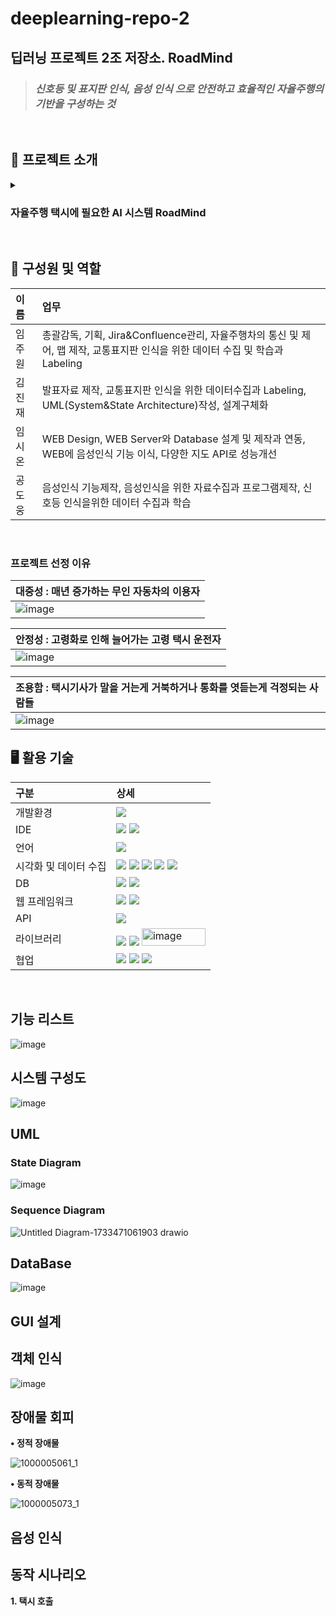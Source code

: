 # deeplearning-repo-2
딥러닝 프로젝트 2조 저장소. RoadMind
---
> ### ***신호등 및 표지판 인식, 음성 인식 으로 안전하고 효율적인 자율주행의 기반을 구성하는 것***
<br />

## 🤖 프로젝트 소개
<details markdown="1">
<summary><h3>자율주행 택시에 필요한 AI 시스템 RoadMind</h3></summary>
<li>자율주행 기술의 발전은 현대 교통 시스템에 혁신을 가져오고 있습니다.</li>
<li>RoadMind <b>신호등 및 표지판 인식, 음성 인식을 통해 안전하고 효율적인 자율주행의 기반을 구성</b>하고자 합니다.</li>
<li>이 프로젝트에서는 자율주행을 위한 교통 상황 인식과 장애물 인식 기능을 개발하여, 차량이 실시간으로 환경을 이해하고 안전하게 주행할 수 있도록 지원합니다.</li>
</details>
<br />

## 🧠 구성원 및 역할
|이름|업무|
|:---|:---|
| 임주원 | 총괄감독, 기획, Jira&Confluence관리, 자율주행차의 통신 및 제어, 맵 제작, 교통표지판 인식을 위한 데이터 수집 및 학습과 Labeling| 
| 김진재 | 발표자료 제작, 교통표지판 인식을 위한 데이터수집과 Labeling, UML(System&State Architecture)작성, 설계구체화 | 
| 임시온 | WEB Design, WEB Server와 Database 설계 및 제작과 연동, WEB에 음성인식 기능 이식, 다양한 지도 API로 성능개선| 
| 공도웅 | 음성인식 기능제작, 음성인식을 위한 자료수집과 프로그램제작, 신호등 인식을위한 데이터 수집과 학습| 
<br />

### 프로젝트 선정 이유
| 대중성 : 매년 증가하는 무인 자동차의 이용자 |
|:---|
| ![image](https://github.com/user-attachments/assets/9109cd6c-04f1-4ae5-8139-00dbbbfe6bf4) |

| 안정성 : 고령화로 인해 늘어가는 고령 택시 운전자 |
|:---|
| ![image](https://github.com/user-attachments/assets/9c38cf3e-6bec-400a-b612-de1f1c5278ef) |

| 조용함 : 택시기사가 말을 거는게 거북하거나 통화를 엿듣는게 걱정되는 사람들 |
|:---|
| ![image](https://github.com/user-attachments/assets/a097c235-b466-472b-b5bb-d134c66a40bd) |

## 🖥️ 활용 기술
|구분|상세|
|:---|:---|
|개발환경|<img src="https://img.shields.io/badge/Ubuntu-E95420?style=for-the-badge&logo=ubuntu&logoColor=white" /> |
|IDE| <img src="https://img.shields.io/badge/VSCode-0078D4?style=for-the-badge&logo=visual%20studio%20code&logoColor=white" /> <img src="https://img.shields.io/badge/Jupyter-F37626.svg?&style=for-the-badge&logo=Jupyter&logoColor=white" /> 
|언어| <img src="https://img.shields.io/badge/Python-3776AB?style=for-the-badge&logo=python&logoColor=white" />   |
|시각화 및 데이터 수집|<img src="https://img.shields.io/badge/pandas-%23150458.svg?style=for-the-badge&logo=pandas&logoColor=white" /> <img src="https://img.shields.io/badge/numpy-%23013243.svg?style=for-the-badge&logo=numpy&logoColor=white" /> <img src="https://img.shields.io/badge/Matplotlib-%23ffffff.svg?style=for-the-badge&logo=Matplotlib&logoColor=black" /> <img src="https://img.shields.io/badge/OPENAPI-%6BA539.svg?style=for-the-badge&logo=openapiinitiative&logoColor=black" /> <img src="https://img.shields.io/badge/roboflow-6706CE.svg?style=for-the-badge&logo=roboflow&logoColor=black" />|
|DB|<img src="https://img.shields.io/badge/Amazon_RDS-232F3E?style=for-the-badge&logo=amazon-aws&logoColor=white" /> <img src="https://img.shields.io/badge/MySQL-00000F?style=for-the-badge&logo=mysql&logoColor=white" />|
|웹 프레임워크|<img src="https://img.shields.io/badge/react-61DAFB?style=for-the-badge&logo=react&logoColor=white" /> <img src="https://img.shields.io/badge/flask-000000?style=for-the-badge&logo=flask&logoColor=white" />|
|API|<img src="https://img.shields.io/badge/kakaomapAPi-FFCD00?style=for-the-badge&logo=kakao&logoColor=white" />|
|라이브러리|<img src="https://img.shields.io/badge/NLTK-154F5B?style=for-the-badge&logo=python&logoColor=white" /> <img src="https://img.shields.io/badge/KONLPY-CD0000?style=for-the-badge&logo=python&logoColor=white" /> <img src="https://github.com/user-attachments/assets/fa2adf0e-2553-4cd6-84c8-c43b93028551" alt="image" width="101.750" height="28" />|
|협업| <img src="https://img.shields.io/badge/Slack-4A154B?style=for-the-badge&logo=slack&logoColor=white" /> <img src="https://img.shields.io/badge/confluence-172B4D?style=for-the-badge&logo=confluence&logoColor=white" /> <img src="https://img.shields.io/badge/jira-0052CC?style=for-the-badge&logo=jira&logoColor=white" />|
<br />

## 기능 리스트
![image](https://github.com/user-attachments/assets/c1bfe84e-1218-44ff-b512-a979fbbb9d21)

## 시스템 구성도
![image](https://github.com/user-attachments/assets/41ed0cdb-08df-44dd-9816-acadf4e6cc83)

## UML
### State Diagram
![image](https://github.com/user-attachments/assets/faca4d08-c369-48e4-b226-da6abb2d14cb)
### Sequence Diagram
![Untitled Diagram-1733471061903 drawio](https://github.com/user-attachments/assets/8f2e5f93-9c82-4179-851a-fe442bf0f31f)

## DataBase
![image](https://github.com/user-attachments/assets/ee72ddc1-24e7-4e44-8250-2fcc45b54e19)

## GUI 설계

## 객체 인식
![image](https://github.com/user-attachments/assets/4620d91c-aaad-4b23-874f-21baeb0ab823)

## 장애물 회피
**• 정적 장애물**

![1000005061_1](https://github.com/user-attachments/assets/1fd4c95e-7421-4dc7-aaba-76b9a7fe758a)

**• 동적 장애물**

![1000005073_1](https://github.com/user-attachments/assets/366feee2-a0d9-4d5b-b665-a30b77c15b5a)

## 음성 인식

## 동작 시나리오
**1. 택시 호출**

